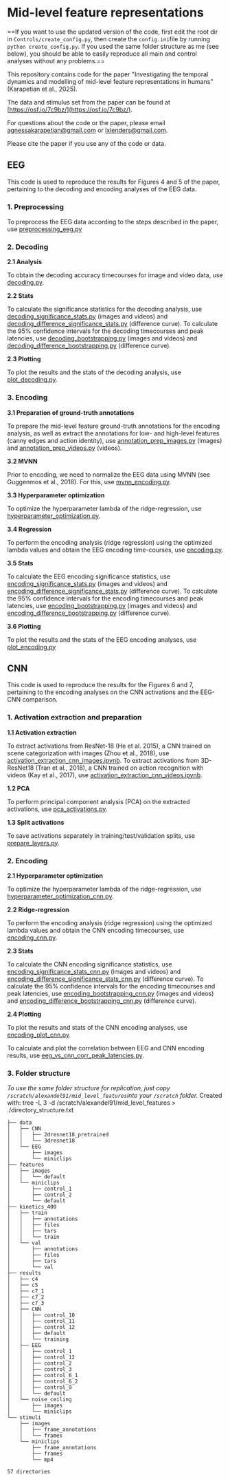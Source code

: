 # Mid-level feature representations 

==If you want to use the updated version of the code, first edit the root dir in `Controls/create_config.py`, then create the `config.ini`file by running `python create_config.py`. If you used the same folder structure as me (see below), you should be able to easily reproduce all main and control analyses without any problems.==

This repository contains code for the paper "Investigating the temporal dynamics and modelling of mid-level feature representations in humans" (Karapetian et al., 2025). 

The data and stimulus set from the paper can be found at [https://osf.io/7c9bz/](https://osf.io/7c9bz/).

For questions about the code or the paper, please email agnessakarapetian@gmail.com or lxlenders@gmail.com. 

Please cite the paper if you use any of the code or data. 

## **EEG** 

This code is used to reproduce the results for Figures 4 and 5 of the paper, pertaining to the decoding and encoding analyses of the EEG data. 

### **1. Preprocessing** 

To preprocess the EEG data according to the steps described in the paper, use [preprocessing_eeg.py](EEG/Preprocessing/preprocessing_eeg.py)

### **2. Decoding**

**2.1 Analysis**

To obtain the decoding accuracy timecourses for image and video data, use [decoding.py](EEG/Decoding/decoding.py).

**2.2 Stats**

To calculate the significance statistics for the decoding analysis, use [decoding_significance_stats.py](EEG/Stats/decoding_significance_stats.py) (images and videos) and [decoding_difference_significance_stats.py](EEG/Stats/decoding_difference_significance_stats.py) (difference curve). To calculate the 95% confidence intervals for the decoding timecourses and peak latencies, use [decoding_bootstrapping.py](EEG/Stats/decoding_bootstrapping.py) (images and videos) and [decoding_difference_bootstrapping.py](EEG/Stats/decoding_difference_bootstrapping.py) (difference curve). 

**2.3 Plotting**

To plot the results and the stats of the decoding analysis, use [plot_decoding.py](EEG/Plotting/plot_decoding.py).

### 3. **Encoding**

**3.1 Preparation of ground-truth annotations**

To prepare the mid-level feature ground-truth annotations for the encoding analysis, as well as extract the annotations for low- and high-level features (canny edges and action identity), use [annotation_prep_images.py](EEG/Encoding/annotation_prep_images.py) (images) and [annotation_prep_videos.py](EEG/Encoding/annotation_prep_videos.py) (videos).

**3.2 MVNN**

Prior to encoding, we need to normalize the EEG data using MVNN (see Guggenmos et al., 2018). For this, use [mvnn_encoding.py](EEG/Encoding/mvnn_encoding.py).

**3.3 Hyperparameter optimization**
  
To optimize the hyperparameter lambda of the ridge-regression, use [hyperparameter_optimization.py](EEG/Encoding/hyperparameter_optimization.py). 

**3.4 Regression**

To perform the encoding analysis (ridge regression) using the optimized lambda values and obtain the EEG encoding time-courses, use [encoding.py](EEG/Encoding/encoding.py).

**3.5 Stats**

To calculate the EEG encoding significance statistics, use [encoding_significance_stats.py](EEG/Stats/encoding_significance_stats.py) (images and videos) and [encoding_difference_significance_stats.py](EEG/Stats/encoding_difference_significance_stats.py) (difference curve). To calculate the 95% confidence intervals for the encoding timecourses and peak latencies, use [encoding_bootstrapping.py](EEG/Stats/encoding_bootstrapping.py) (images and videos) and [encoding_difference_bootstrapping.py](EEG/Stats/encoding_difference_bootstrapping.py) (difference curve). 

**3.6 Plotting**

To plot the results and the stats of the EEG encoding analyses, use [plot_encoding.py](EEG/Plotting/plot_encoding.py)

## **CNN** 

This code is used to reproduce the results for the Figures 6 and 7, pertaining to the encoding analyses on the CNN activations and the EEG-CNN comparison.

### 1. Activation extraction and preparation

**1.1 Activation extraction**

To extract activations from ResNet-18 (He et al. 2015), a CNN trained on scene categorization with images (Zhou et al., 2018), use [activation_extraction_cnn_images.ipynb](CNN/Activation_extraction_and_prep/activation_extraction_cnn_images.ipynb). 
To extract activations from 3D-ResNet18 (Tran et al., 2018), a CNN trained on action recognition with videos (Kay et al., 2017), use [activation_extraction_cnn_videos.ipynb](CNN/Activation_extraction_and_prep/activation_extraction_cnn_videos.ipynb). 

**1.2 PCA**

To perform principal component analysis (PCA) on the extracted activations, use [pca_activations.py](CNN/Activation_extraction_and_prep/pca_activations.py). 

**1.3 Split activations**

To save activations separately in training/test/validation splits, use [prepare_layers.py](CNN/Activation_extraction_and_prep/prepare_layers.py). 

### 2. Encoding

**2.1 Hyperparameter optimization**

To optimize the hyperparameter lambda of the ridge-regression, use [hyperparameter_optimization_cnn.py](CNN/Encoding/hyperparameter_optimization_cnn.py).

**2.2 Ridge-regression**

To perform the encoding analysis (ridge regression) using the optimized lambda values and obtain the CNN encoding timecourses, use [encoding_cnn.py](CNN/Encoding/encoding_cnn.py).

**2.3 Stats**

To calculate the CNN encoding significance statistics, use [encoding_significance_stats_cnn.py](CNN/Stats/encoding_significance_stats_cnn.py) (images and videos) and [encoding_difference_significance_stats_cnn.py](CNN/Stats/encoding_difference_significance_stats_cnn.py) (difference curve). To calculate the 95% confidence intervals for the encoding timecourses and peak latencies, use [encoding_bootstrapping_cnn.py](CNN/Stats/encoding_bootstrapping_cnn.py) (images and videos) and [encoding_difference_bootstrapping_cnn.py](CNN/Stats/encoding_difference_bootstrapping_cnn.py) (difference curve). 

**2.4 Plotting**

To plot the results and stats of the CNN encoding analyses, use [encoding_plot_cnn.py](CNN/Plotting/encoding_plot_cnn.py).

To calculate and plot the correlation between EEG and CNN encoding results, use [eeg_vs_cnn_corr_peak_latencies.py](CNN/Plotting/eeg_vs_cnn_corr_peak_latencies.py).

### 3. Folder structure
*To use the same folder structure for replication, just copy `/scratch/alexandel91/mid_level_features`into your `/scratch` folder.*
Created with: tree -L 3  -d /scratch/alexandel91/mid_level_features > ./directory_structure.txt
```
├── data
│   ├── CNN
│   │   ├── 2dresnet18_pretrained
│   │   └── 3dresnet18
│   └── EEG
│       ├── images
│       └── miniclips
├── features
│   ├── images
│   │   └── default
│   └── miniclips
│       ├── control_1
│       ├── control_2
│       └── default
├── kinetics_400
│   ├── train
│   │   ├── annotations
│   │   ├── files
│   │   ├── tars
│   │   └── train
│   └── val
│       ├── annotations
│       ├── files
│       ├── tars
│       └── val
├── results
│   ├── c4
│   ├── c5
│   ├── c7_1
│   ├── c7_2
│   ├── c7_3
│   ├── CNN
│   │   ├── control_10
│   │   ├── control_11
│   │   ├── control_12
│   │   ├── default
│   │   └── training
│   ├── EEG
│   │   ├── control_1
│   │   ├── control_12
│   │   ├── control_2
│   │   ├── control_3
│   │   ├── control_6_1
│   │   ├── control_6_2
│   │   ├── control_9
│   │   └── default
│   └── noise_ceiling
│       ├── images
│       └── miniclips
└── stimuli
    ├── images
    │   ├── frame_annotations
    │   └── frames
    └── miniclips
        ├── frame_annotations
        ├── frames
        └── mp4

57 directories
```

